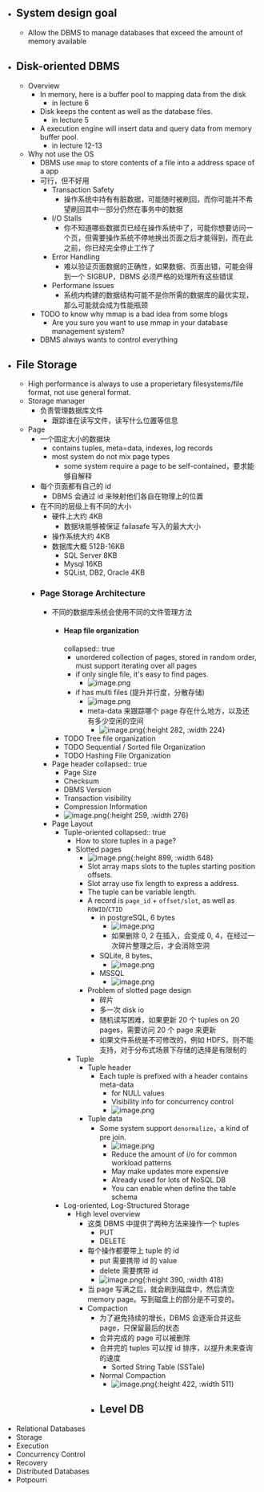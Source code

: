 - ## System design goal
	- Allow the DBMS to manage databases that exceed the amount of memory available
- ## Disk-oriented DBMS
	- Overview
		- In memory, here is a buffer pool to mapping data from the disk
			- in lecture 6
		- Disk keeps the content as well as the database files.
			- in lecture 5
		- A execution engine will insert data and query data from memory buffer pool.
			- in lecture 12-13
	- Why not use the OS
		- DBMS use `mmap` to store contents of a file into a address space of a app
		- 可行，但不好用
			- Transaction Safety
				- 操作系统中持有有脏数据，可能随时被刷回，而你可能并不希望刷回其中一部分仍然在事务中的数据
			- I/O Stalls
				- 你不知道哪些数据页已经在操作系统中了，可能你想要访问一个页，但需要操作系统不停地换出页面之后才能得到，而在此之前，你已经完全停止工作了
			- Error Handling
				- 难以验证页面数据的正确性，如果数据、页面出错，可能会得到一个 SIGBUP，DBMS 必须严格的处理所有这些错误
			- Performane Issues
				- 系统内构建的数据结构可能不是你所需的数据库的最优实现，那么可能就会成为性能瓶颈
		- TODO  to know why mmap is a bad idea from some blogs
			- Are you sure you want to use mmap in your database management system?
		- DBMS always wants to control everything
- ## File Storage
	- High performance is always to use a properietary filesystems/file format, not use general format.
	- Storage manager
		- 负责管理数据库文件
			- 跟踪谁在读写文件，读写什么位置等信息
	- Page
		- 一个固定大小的数据块
			- contains tuples, meta=data, indexes, log records
			- most system do not mix page types
				- some system require a page to be self-contained，要求能够自解释
		- 每个页面都有自己的 id
			- DBMS 会通过 id 来映射他们各自在物理上的位置
		- 在不同的层级上有不同的大小
			- 硬件上大约 4KB
				- 数据块能够被保证 failasafe 写入的最大大小
			- 操作系统大约 4KB
			- 数据库大概 512B-16KB
				- SQL Server 8KB
				- Mysql 16KB
				- SQList, DB2, Oracle 4KB
		- ### Page Storage Architecture
			- 不同的数据库系统会使用不同的文件管理方法
				- #### Heap file organization
				  collapsed:: true
					- unordered collection of pages, stored in random order, must support iterating over all pages
					- if only single file, it's easy to find pages.
						- ![image.png](../assets/image_1690014638198_0.png)
					- if has multi files (提升并行度，分散存储)
						- ![image.png](../assets/image_1690014735312_0.png)
						- meta-data 来跟踪哪个 page 存在什么地方，以及还有多少空闲的空间
							- ![image.png](../assets/image_1690014895802_0.png){:height 282, :width 224}
				- TODO Tree file organization
				- TODO Sequential / Sorted file Organization
				- TODO Hashing File Organization
			- Page header
			  collapsed:: true
				- Page Size
				- Checksum
				- DBMS Version
				- Transaction visibility
				- Compression Information
				- ![image.png](../assets/image_1690015017799_0.png){:height 259, :width 276}
			- Page Layout
				- Tuple-oriented
				  collapsed:: true
					- How to store tuples in a page?
					- Slotted pages
						- ![image.png](../assets/image_1690015727438_0.png){:height 899, :width 648}
						- Slot array maps slots to the tuples starting position offsets.
						- Slot array use fix length to express a address.
						- The tuple can be variable length.
						- A record is `page_id` + `offset/slot`, as well as `ROWID`/`CTID`
							- in postgreSQL, 6 bytes
								- ![image.png](../assets/image_1690016494986_0.png)
								- 如果删除 0, 2 在插入，会变成 0, 4，在经过一次碎片整理之后，才会消除空洞
							- SQLite, 8 bytes、
								- ![image.png](../assets/image_1690016883734_0.png)
							- MSSQL
								- ![image.png](../assets/image_1690016940721_0.png)
						- Problem of slotted page design
							- 碎片
							- 多一次 disk io
							- 随机读写困难，如果更新 20 个 tuples on 20 pages，需要访问 20 个 page 来更新
							- 如果文件系统是不可修改的，例如 HDFS，则不能支持，对于分布式场景下存储的选择是有限制的
					- Tuple
						- Tuple header
							- Each tuple is prefixed with a header contains meta-data
								- for NULL values
								- Visibility info for concurrency control
								- ![image.png](../assets/image_1690017541848_0.png)
						- Tuple data
							- Some system support `denormalize`，a kind of pre join.
								- ![image.png](../assets/image_1690017702719_0.png)
								- Reduce the amount of i/o for common workload patterns
								- May make updates more expensive
								- Already used for lots of NoSQL DB
								- You can enable when define the table schema
				- Log-oriented, Log-Structured Storage
					- High level overview
						- 这类 DBMS 中提供了两种方法来操作一个 tuples
							- PUT
							- DELETE
						- 每个操作都要带上 tuple 的 id
							- put 需要携带 id 的 value
							- delete 需要携带 id
							- ![image.png](../assets/image_1690029490358_0.png){:height 390, :width 418}
						- 当 page 写满之后，就会刷到磁盘中，然后清空 memory page。写到磁盘上的部分是不可变的。
						- Compaction
							- 为了避免持续的增长，DBMS 会逐渐合并这些 page，只保留最后的状态
							- 合并完成的 page 可以被删除
							- 合并完的 tuples 可以按 id 排序，以提升未来查询的速度
								- Sorted String Table (SSTale)
							- Normal Compaction
								- ![image.png](../assets/image_1690030349071_0.png){:height 422, :width 511}
							- Level DB
								-
- Relational Databases
- Storage
- Execution
- Concurrency Control
- Recovery
- Distributed Databases
- Potpourri